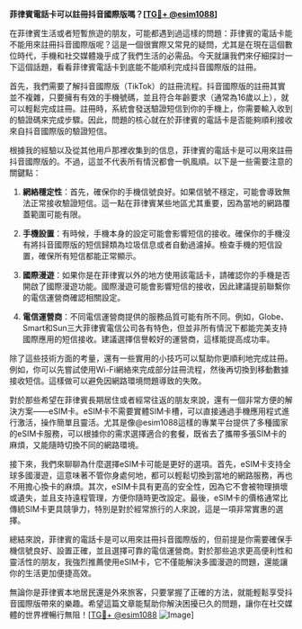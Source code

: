 **菲律賓電話卡可以註冊抖音國際版嗎？[[TG💪+ @esim1088](https://t.me/s/esim1088)]**

在菲律賓生活或者短暫旅遊的朋友，可能都遇到過這樣的問題：菲律賓的電話卡能不能用來註冊抖音國際版呢？這是一個很實際又常見的疑問，尤其是在現在這個數位時代，手機和社交媒體幾乎成了我們生活的必需品。今天就讓我們來仔細探討一下這個話題，看看菲律賓電話卡到底能不能順利完成抖音國際版的註冊。

首先，我們需要了解抖音國際版（TikTok）的註冊流程。抖音國際版的註冊其實並不複雜，只要擁有有效的手機號碼，並且符合年齡要求（通常為16歲以上），就可以輕鬆完成註冊。註冊時，系統會發送驗證短信到你的手機上，你需要輸入收到的驗證碼來完成步驟。因此，問題的核心就在於菲律賓的電話卡是否能夠順利接收來自抖音國際版的驗證短信。

根據我的經驗以及從其他用戶那裡收集到的信息，菲律賓的電話卡是可以用來註冊抖音國際版的。不過，這並不代表所有情況都會一帆風順。以下是一些需要注意的關鍵點：

1. **網絡穩定性**：首先，確保你的手機信號良好。如果信號不穩定，可能會導致無法正常接收驗證短信。這一點在菲律賓某些地區尤其重要，因為當地的網路覆蓋範圍可能有限。

2. **手機設置**：有時候，手機本身的設定可能會影響短信的接收。確保你的手機沒有將抖音國際版的短信歸類為垃圾信息或者自動過濾掉。檢查手機的短信設置，確保所有短信都能正常顯示。

3. **國際漫遊**：如果你是在菲律賓以外的地方使用該電話卡，請確認你的手機是否開啟了國際漫遊功能。國際漫遊可能會影響短信的接收，因此建議提前聯繫你的電信運營商確認相關設定。

4. **電信運營商**：不同電信運營商提供的服務品質可能有所不同。例如，Globe、Smart和Sun三大菲律賓電信公司各有特色，但並非所有情況下都能完美支持國際應用的短信接收。建議選擇信譽較好的運營商，這樣能提高成功率。

除了這些技術方面的考量，還有一些實用的小技巧可以幫助你更順利地完成註冊。例如，你可以先嘗試使用Wi-Fi網絡來完成部分註冊流程，然後再切換到移動數據接收短信。這樣做可以避免因網路環境問題導致的失敗。

對於那些希望在菲律賓長期居住或者經常往返的朋友來說，還有一個非常方便的解決方案——eSIM卡。eSIM卡不需要實體SIM卡槽，可以直接通過手機應用程式進行激活，操作簡單且靈活。尤其是像@esim1088這樣的專業平台提供了多種國家的eSIM卡服務，可以根據你的需求選擇適合的套餐，既省去了攜帶多張SIM卡的麻煩，又能隨時切換不同的網路環境。

接下來，我們來聊聊為什麼選擇eSIM卡可能是更好的選項。首先，eSIM卡支持全球多國漫遊，這意味著不管你身處何地，都可以輕鬆切換到當地的網路服務，再也不用擔心換卡的麻煩。其次，eSIM卡具有更高的安全性，因為它不會被物理損壞或遺失，並且支持遠程管理，方便你隨時更改設定。最後，eSIM卡的價格通常比傳統SIM卡更具競爭力，特別是對於經常旅行的人來說，這是一項非常實惠的選擇。

總結來說，菲律賓的電話卡是可以用來註冊抖音國際版的，但前提是你需要確保手機信號良好、設置正確，並且選擇可靠的電信運營商。對於那些追求更高便利性和靈活性的朋友，我強烈推薦使用eSIM卡，它不僅能解決多國漫遊的問題，還能讓你的生活更加便捷高效。

無論你是菲律賓本地居民還是外來旅客，只要掌握了正確的方法，就能輕鬆享受抖音國際版帶來的樂趣。希望這篇文章能幫助你解決困擾已久的問題，讓你在社交媒體的世界裡暢行無阻！[[TG💪+ @esim1088](https://t.me/s/esim1088) ![Image](https://i.postimg.cc/4NQfJmqS/Snipaste-2025-05-13-00-14-12.png)]